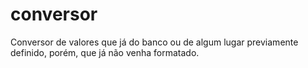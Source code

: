conversor
=========

Conversor de valores que já do banco ou de algum lugar previamente definido, porém, que já não venha formatado.
